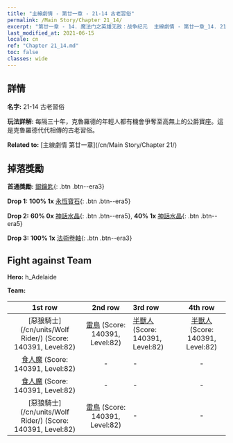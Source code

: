 ```yaml
---
title: "主線劇情 - 第廿一章 - 21-14 古老習俗"
permalink: /Main Story/Chapter 21_14/
excerpt: "第廿一章 - 14. 魔法门之英雄无敌：战争纪元  主線劇情 - 第廿一章_14. 21-14 古老習俗"
last_modified_at: 2021-06-15
locale: cn
ref: "Chapter 21_14.md"
toc: false
classes: wide
---
```


## 詳情

 **名字:** 21-14 古老習俗

 **玩法詳解:** 每隔三十年，克魯羅德的年輕人都有機會爭奪至高無上的公爵寶座。這是克魯羅德代代相傳的古老習俗。

 **Related to:** [主線劇情 第廿一章](/cn/Main Story/Chapter 21/)

## 掉落獎勵

 **首通獎勵:** [銀鑰匙](/cn/Items/con_693/){: .btn .btn--era3}

 **Drop 1:** **100% 1x** [永恆寶石](/cn/Items/mat_72/){: .btn .btn--era5}

 **Drop 2:** **60% 0x** [神話水晶](/cn/Items/mat_66/){: .btn .btn--era5}, **40% 1x** [神話水晶](/cn/Items/mat_66/){: .btn .btn--era5}

 **Drop 3:** **100% 1x** [法術卷軸](/cn/Items/con_694/){: .btn .btn--era3}


## Fight against Team
 **Hero:** h_Adelaide

 **Team:**


  | 1st row | 2nd row | 3rd row | 4th row |
  |:----:|:----:|:----|:----:|
  | [惡狼騎士](/cn/units/Wolf Rider/) (Score: 140391, Level:82)  | [雷鳥](/cn/units/Roc/) (Score: 140391, Level:82)  | [半獸人](/cn/units/Orc/) (Score: 140391, Level:82)  | [半獸人](/cn/units/Orc/) (Score: 140391, Level:82)  |
  | [食人魔](/cn/units/Ogre/) (Score: 140391, Level:82)  | - | - | - |
  | [食人魔](/cn/units/Ogre/) (Score: 140391, Level:82)  | - | - | - |
  | [惡狼騎士](/cn/units/Wolf Rider/) (Score: 140391, Level:82)  | [雷鳥](/cn/units/Roc/) (Score: 140391, Level:82)  | - | - |


